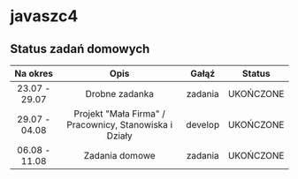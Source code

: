 javaszc4
=============

Status zadań domowych
-------

| Na okres      | Opis                                                   | Gałąź     |  Status   |
| :-----------: | :----------------------------------------------------: | :-------: | :-------: |
| 23.07 - 29.07 | Drobne zadanka                                         | zadania   | UKOŃCZONE |
| 29.07 - 04.08 | Projekt "Mała Firma" / Pracownicy, Stanowiska i Działy | develop   | UKOŃCZONE |
| 06.08 - 11.08 | Zadania domowe                                         | zadania   | UKOŃCZONE |